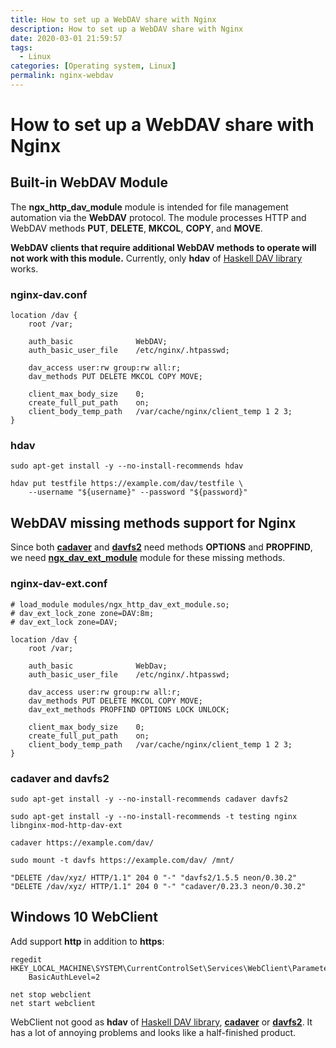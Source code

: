 ```yaml
---
title: How to set up a WebDAV share with Nginx
description: How to set up a WebDAV share with Nginx
date: 2020-03-01 21:59:57
tags:
  - Linux
categories: [Operating system, Linux]
permalink: nginx-webdav
---
```


# How to set up a WebDAV share with Nginx

## Built-in WebDAV Module

The **ngx\_http\_dav\_module** module is intended for file management automation via the **WebDAV** protocol. The module processes HTTP and WebDAV methods **PUT**, **DELETE**, **MKCOL**, **COPY**, and **MOVE**.

**WebDAV clients that require additional WebDAV methods to operate will not work with this module.** Currently, only **hdav** of [Haskell DAV library](https://salsa.debian.org/clint/DAV) works.

### nginx-dav.conf

```nginx
location /dav {
    root /var;

    auth_basic              WebDAV;
    auth_basic_user_file    /etc/nginx/.htpasswd;

    dav_access user:rw group:rw all:r;
    dav_methods PUT DELETE MKCOL COPY MOVE;

    client_max_body_size    0;
    create_full_put_path    on;
    client_body_temp_path   /var/cache/nginx/client_temp 1 2 3;
}
```

### hdav

```shell
sudo apt-get install -y --no-install-recommends hdav

hdav put testfile https://example.com/dav/testfile \
    --username "${username}" --password "${password}"
```

## WebDAV missing methods support for Nginx

Since both [**cadaver**](http://www.webdav.org/cadaver/) and [**davfs2**](http://savannah.nongnu.org/projects/davfs2) need methods **OPTIONS** and **PROPFIND**, we need [**ngx\_dav\_ext\_module**](https://github.com/arut/nginx-dav-ext-module) module for these missing methods.

### nginx-dav-ext.conf

```nginx
# load_module modules/ngx_http_dav_ext_module.so;
# dav_ext_lock_zone zone=DAV:8m;
# dav_ext_lock zone=DAV;

location /dav {
    root /var;

    auth_basic              WebDav;
    auth_basic_user_file    /etc/nginx/.htpasswd;

    dav_access user:rw group:rw all:r;
    dav_methods PUT DELETE MKCOL COPY MOVE;
    dav_ext_methods PROPFIND OPTIONS LOCK UNLOCK;

    client_max_body_size    0;
    create_full_put_path    on;
    client_body_temp_path   /var/cache/nginx/client_temp 1 2 3;
}
```

### cadaver and davfs2

```shell
sudo apt-get install -y --no-install-recommends cadaver davfs2

sudo apt-get install -y --no-install-recommends -t testing nginx libnginx-mod-http-dav-ext

cadaver https://example.com/dav/

sudo mount -t davfs https://example.com/dav/ /mnt/

"DELETE /dav/xyz/ HTTP/1.1" 204 0 "-" "davfs2/1.5.5 neon/0.30.2"
"DELETE /dav/xyz/ HTTP/1.1" 204 0 "-" "cadaver/0.23.3 neon/0.30.2"
```

## Windows 10 WebClient

Add support **http** in addition to **https**:

```
regedit HKEY_LOCAL_MACHINE\SYSTEM\CurrentControlSet\Services\WebClient\Parameters
    BasicAuthLevel=2

net stop webclient
net start webclient
```

WebClient not good as **hdav** of [Haskell DAV library](https://salsa.debian.org/clint/DAV), [**cadaver**](http://www.webdav.org/cadaver/) or [**davfs2**](http://savannah.nongnu.org/projects/davfs2). It has a lot of annoying problems and looks like a half-finished product.
